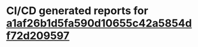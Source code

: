# CI/CD generated reports for [a1af26b1d5fa590d10655c42a5854df72d209597](https://github.com/hydephp/develop/commit/a1af26b1d5fa590d10655c42a5854df72d209597)
